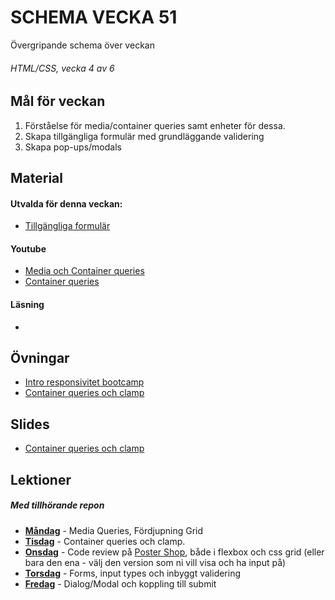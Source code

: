 # SCHEMA VECKA 51
Övergripande schema över veckan

###### HTML/CSS, vecka 4 av 6

## Mål för veckan
1. Förståelse för media/container queries samt enheter för dessa.
2. Skapa tillgängliga formulär med grundläggande validering
3. Skapa pop-ups/modals

## Material
#### Utvalda för denna veckan:
* [Tillgängliga formulär](https://app.pluralsight.com/library/courses/accessibility-keyboard-input-forms/table-of-contents)
#### Youtube
* [Media och Container queries](https://www.youtube.com/watch?v=2rlWBZ17Wes)
* [Container queries](https://www.youtube.com/watch?v=ZSaAHb5dRwQ)
#### Läsning
* []()
## Övningar
* [Intro responsivitet bootcamp]()
* [Container queries och clamp](https://github.com/Lexicon-frontend-2024-2025/ovning-container-queries-clamp/tree/main)
## Slides
* [Container queries och clamp](https://docs.google.com/presentation/d/1sNCPQe_l8dQPUyJz23eTA35cDrWWLmBSdiOR301H83Y/edit?usp=sharing)

## Lektioner
##### Med tillhörande repon
* **[Måndag](https://github.com/Lexicon-frontend-2024-2025/lecture-16-dec)** - Media Queries, Fördjupning Grid  
* **[Tisdag](https://github.com/Lexicon-frontend-2024-2025/lecture-17-dec)** - Container queries och clamp.
* **[Onsdag]()** - Code review på [Poster Shop](https://github.com/Lexicon-frontend-2024-2025/poster-shop), både i flexbox och css grid (eller bara den ena - välj den version som ni vill visa och ha input på)
* **[Torsdag]()** - Forms, input types och inbyggt validering
* **[Fredag]()** - Dialog/Modal och koppling till submit
